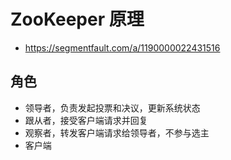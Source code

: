 # ZooKeeper 原理
- https://segmentfault.com/a/1190000022431516

## 角色
- 领导者，负责发起投票和决议，更新系统状态
- 跟从者，接受客户端请求并回复
- 观察者，转发客户端请求给领导者，不参与选主
- 客户端
